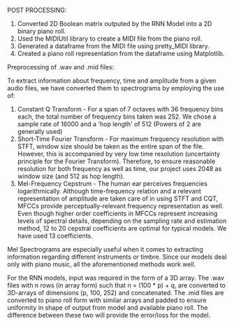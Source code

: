 POST PROCESSING:<br/>
1. Converted 2D Boolean matrix outputed by the RNN Model into a 2D binary piano roll.<br/>
2. Used the MIDIUtil library to create a MIDI file from the piano roll.<br/>
3. Generated a dataframe from the MIDI file using pretty_MIDI library.<br/>
4. Created a piano roll representation from the dataframe using Matplotlib.<br/>

Preprocessing of .wav and .mid files:

To extract information about frequency, time and amplitude from a given audio files, we have converted them to spectrograms by employing the use of:
  1. Constant Q Transform - For a span of 7 octaves with 36 frequency bins each, the total number of frequency bins taken was 252. We chose a sample rate of 16000 and a 'hop length' of 512 (Powers of 2 are generally used)
  2. Short-Time Fourier Transform - For maximum frequency resolution with STFT, window size should be taken as the entire span of the file. However, this is accompanied by very low time resolution (uncertainty principle for the Fourier Transform). Therefore, to ensure reasonable resolution for both frequency as well as time, our project uses 2048 as window size (and 512 as hop length).
  3. Mel-Frequency Cepstrum - The human ear perceives frequencies logarithmically. Although time-frequency relation and a relevant representation of amplitude are taken care of in using STFT and CQT, MFCCs provide perceptually-relevant frequency representation as well. Even though higher order coefficients in MFCCs represent increasing levels of spectral details, depending on the sampling rate and estimation method, 12 to 20 cepstral coefficients are optimal for typical models. We have used 13 coefficients.

Mel Spectrograms are especially useful when it comes to extracting information regarding different instruments or timbre. Since our models deal only with piano music, all the aforementioned methods work well. 

For the RNN models, input was required in the form of a 3D array. The .wav files with n rows (in array form) such that n = (100 * p) + q, are converted to 3D-arrays of dimensions (p, 100, 252) and concatenated. The .mid files are converted to piano roll form with similar arrays and padded to ensure uniformity in shape of output from model and available piano roll. The difference between these two will provide the error/loss for the model.
